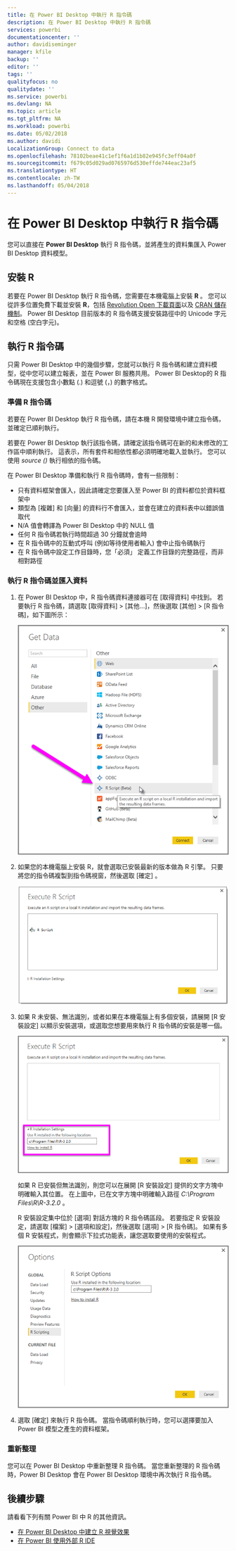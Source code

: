 ```yaml
---
title: 在 Power BI Desktop 中執行 R 指令碼
description: 在 Power BI Desktop 中執行 R 指令碼
services: powerbi
documentationcenter: ''
author: davidiseminger
manager: kfile
backup: ''
editor: ''
tags: ''
qualityfocus: no
qualitydate: ''
ms.service: powerbi
ms.devlang: NA
ms.topic: article
ms.tgt_pltfrm: NA
ms.workload: powerbi
ms.date: 05/02/2018
ms.author: davidi
LocalizationGroup: Connect to data
ms.openlocfilehash: 78102beae41c1ef1f6a1d1b82e945fc3eff04a0f
ms.sourcegitcommit: f679c05d029ad0765976d530effde744eac23af5
ms.translationtype: HT
ms.contentlocale: zh-TW
ms.lasthandoff: 05/04/2018
---
```

# <a name="run-r-scripts-in-power-bi-desktop"></a>在 Power BI Desktop 中執行 R 指令碼
您可以直接在 **Power BI Desktop** 執行 R 指令碼，並將產生的資料集匯入 Power BI Desktop 資料模型。

## <a name="install-r"></a>安裝 R
若要在 Power BI Desktop 執行 R 指令碼，您需要在本機電腦上安裝 **R** 。 您可以從許多位置免費下載並安裝 **R**，包括 [Revolution Open 下載頁面](https://mran.revolutionanalytics.com/download/)以及 [CRAN 儲存機制](https://cran.r-project.org/bin/windows/base/)。 Power BI Desktop 目前版本的 R 指令碼支援安裝路徑中的 Unicode 字元和空格 (空白字元)。

## <a name="run-r-scripts"></a>執行 R 指令碼
只需 Power BI Desktop 中的幾個步驟，您就可以執行 R 指令碼和建立資料模型，從中您可以建立報表，並在 Power BI 服務共用。 Power BI Desktop的 R 指令碼現在支援包含小數點 (.) 和逗號 (，) 的數字格式。

### <a name="prepare-an-r-script"></a>準備 R 指令碼
若要在 Power BI Desktop 執行 R 指令碼，請在本機 R 開發環境中建立指令碼，並確定已順利執行。

若要在 Power BI Desktop 執行該指令碼，請確定該指令碼可在新的和未修改的工作區中順利執行。 這表示，所有套件和相依性都必須明確地載入並執行。 您可以使用 *source ()* 執行相依的指令碼。

在 Power BI Desktop 準備和執行 R 指令碼時，會有一些限制：

* 只有資料框架會匯入，因此請確定您要匯入至 Power BI 的資料都位於資料框架中
* 類型為 [複雜] 和 [向量] 的資料行不會匯入，並會在建立的資料表中以錯誤值取代
* N/A 值會轉譯為 Power BI Desktop 中的 NULL 值
* 任何 R 指令碼若執行時間超過 30 分鐘就會逾時
* 在 R 指令碼中的互動式呼叫 (例如等待使用者輸入) 會中止指令碼執行
* 在 R 指令碼中設定工作目錄時，您「必須」  定義工作目錄的完整路徑，而非相對路徑

### <a name="run-your-r-script-and-import-data"></a>執行 R 指令碼並匯入資料
1. 在 Power BI Desktop 中，R 指令碼資料連接器可在 [取得資料] 中找到。 若要執行 R 指令碼，請選取 [取得資料] &gt; [其他...]，然後選取 [其他] &gt; [R 指令碼]，如下圖所示：
   
   ![](media/desktop-r-scripts/r-scripts-1.png)
2. 如果您的本機電腦上安裝 R，就會選取已安裝最新的版本做為 R 引擎。 只要將您的指令碼複製到指令碼視窗，然後選取 [確定] 。
   
   ![](media/desktop-r-scripts/r-scripts-2.png)
3. 如果 R 未安裝、無法識別，或者如果在本機電腦上有多個安裝，請展開 [R 安裝設定]  以顯示安裝選項，或選取您想要用來執行 R 指令碼的安裝是哪一個。
   
   ![](media/desktop-r-scripts/r-scripts-3.png)
   
   如果 R 已安裝但無法識別，則您可以在展開 [R 安裝設定] 提供的文字方塊中明確輸入其位置。 在上圖中，已在文字方塊中明確輸入路徑 *C:\Program Files\R\R-3.2.0* 。
   
   R 安裝設定集中位於 [選項] 對話方塊的 R 指令碼區段。 若要指定 R 安裝設定，請選取 [檔案] > [選項和設定]，然後選取 [選項] > [R 指令碼]。 如果有多個 R 安裝程式，則會顯示下拉式功能表，讓您選取要使用的安裝程式。
   
   ![](media/desktop-r-scripts/r-scripts-4.png)
4. 選取 [確定]  來執行 R 指令碼。 當指令碼順利執行時，您可以選擇要加入 Power BI 模型之產生的資料框架。

### <a name="refresh"></a>重新整理
您可以在 Power BI Desktop 中重新整理 R 指令碼。 當您重新整理的 R 指令碼時，Power BI Desktop 會在 Power BI Desktop 環境中再次執行 R 指令碼。

## <a name="next-steps"></a>後續步驟
請看看下列有關 Power BI 中 R 的其他資訊。

* [在 Power BI Desktop 中建立 R 視覺效果](desktop-r-visuals.md)
* [在 Power BI 使用外部 R IDE](desktop-r-ide.md)

